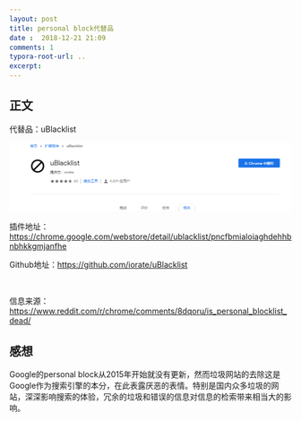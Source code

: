 ```yaml
---
layout: post
title: personal block代替品
date :  2018-12-21 21:09
comments: 1
typora-root-url: ..
excerpt:
---
```


## 正文

代替品：uBlacklist

![1545397937486](/../assets/blog_res/1545397937486.png)

插件地址：https://chrome.google.com/webstore/detail/ublacklist/pncfbmialoiaghdehhbnbhkkgmjanfhe

Github地址：https://github.com/iorate/uBlacklist

<br>

信息来源：https://www.reddit.com/r/chrome/comments/8dqoru/is_personal_blocklist_dead/

## 感想

Google的personal block从2015年开始就没有更新，然而垃圾网站的去除这是Google作为搜索引擎的本分，在此表露厌恶的表情。特别是国内众多垃圾的网站，深深影响搜索的体验，冗余的垃圾和错误的信息对信息的检索带来相当大的影响。